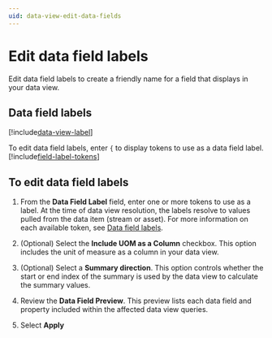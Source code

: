 ```yaml
---
uid: data-view-edit-data-fields
---
```


# Edit data field labels

Edit data field labels to create a friendly name for a field that displays in your data view.

## Data field labels

[!include[data-view-label](../../_includes/data-view-label.md)]

To edit data field labels, enter `{` to display tokens to use as a data field label. [!include[field-label-tokens](../../_includes/data-view-field-label-tokens.md)]

## To edit data field labels

1. From the **Data Field Label** field, enter one or more tokens to use as a label. At the time of data view resolution, the labels resolve to values pulled from the data item (stream or asset). For more information on each available token, see [Data field labels](#data-field-labels).

1. (Optional) Select the **Include UOM as a Column** checkbox. This option includes the unit of measure as a column in your data view.

1. (Optional) Select a **Summary direction**. This option controls whether the start or end index of the summary is used by the data view to calculate the summary values.

1. Review the **Data Field Preview**. This preview lists each data field and property included within the affected data view queries.

1. Select **Apply**
